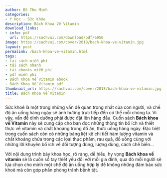 ```yaml
---
author: BS Thu Minh
categories:
- Y Học - Sức Khỏe
description: Bách Khoa Về Vitamin
download_links:
- info: pdf
  url: https://sachvui.com/download/pdf/6950
image: https://sachvui.com/cover/2018/bach-khoa-ve-vitamin.jpg
layout: post
permalink: /bach-khoa-ve-vitamin.html
tags:
- tải sách miễn phí
- tải sách nhanh
- tải ebooks miễn phí
- pdf miễn phí
- Bách Khoa Về Vitamin ebook
- Bách Khoa Về Vitamin pdf
thumbnail_url: https://sachvui.com/cover/2018/bach-khoa-ve-vitamin.jpg
title: Bách Khoa Về Vitamin
---
```


 <div class="item-desc text-justify"> <p>Sức khoẻ là một trong những vấn đề quan trọng nhất của con người, và chế độ ăn uống hàng ngày sẽ ảnh hưởng trực tiếp đến cơ thể mỗi chúng ta. Vì vậy, vấn đề dinh dưỡng phải được đặt lên hàng đầu. Cuốn sách <strong>Bách khoa về Vitamin</strong> này sẽ cung cấp cho bạn đọc những thông tin bổ ích và thiết thực về vitamin và chất khoáng trong đồ ăn, thức uống hàng ngày. Đặc biệt trong cuốn sách còn có những bảng liệt kê chi tiết hàm lượng vitamin và chất khoáng chứa trong các loại thực phẩm, rau quả, đồ uống cùng với những lời khuyên bổ ích về đối tượng dùng, lượng dùng, cách chế biến...</p><p>Với nội dung trình bày khoa học, rõ ràng, dễ hiểu, hy vọng <strong>Bách khoa về vitamin</strong> sẽ là cuốn sổ tay thiết yếu đối với mỗi gia đình, qua đó mỗi người sẽ lựa chọn cho mình một chế độ ăn uống hợp lý để không những đảm bảo sức khoẻ mà còn góp phần phòng tránh bệnh tật.</p> </div>